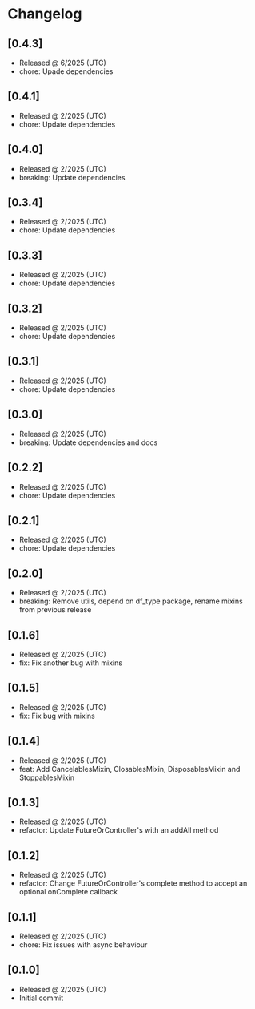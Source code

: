 # Changelog

## [0.4.3]

- Released @ 6/2025 (UTC)
- chore: Upade dependencies

## [0.4.1]

- Released @ 2/2025 (UTC)
- chore: Update dependencies

## [0.4.0]

- Released @ 2/2025 (UTC)
- breaking: Update dependencies

## [0.3.4]

- Released @ 2/2025 (UTC)
- chore: Update dependencies

## [0.3.3]

- Released @ 2/2025 (UTC)
- chore: Update dependencies

## [0.3.2]

- Released @ 2/2025 (UTC)
- chore: Update dependencies

## [0.3.1]

- Released @ 2/2025 (UTC)
- chore: Update dependencies

## [0.3.0]

- Released @ 2/2025 (UTC)
- breaking: Update dependencies and docs

## [0.2.2]

- Released @ 2/2025 (UTC)
- chore: Update dependencies

## [0.2.1]

- Released @ 2/2025 (UTC)
- chore: Update dependencies

## [0.2.0]

- Released @ 2/2025 (UTC)
- breaking: Remove utils, depend on df_type package, rename mixins from previous release

## [0.1.6]

- Released @ 2/2025 (UTC)
- fix: Fix another bug with mixins

## [0.1.5]

- Released @ 2/2025 (UTC)
- fix: Fix bug with mixins

## [0.1.4]

- Released @ 2/2025 (UTC)
- feat: Add CancelablesMixin, ClosablesMixin, DisposablesMixin and StoppablesMixin

## [0.1.3]

- Released @ 2/2025 (UTC)
- refactor: Update FutureOrController's with an addAll method

## [0.1.2]

- Released @ 2/2025 (UTC)
- refactor: Change FutureOrController's complete method to accept an optional onComplete callback

## [0.1.1]

- Released @ 2/2025 (UTC)
- chore: Fix issues with async behaviour

## [0.1.0]

- Released @ 2/2025 (UTC)
- Initial commit
